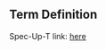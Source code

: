 ## Term Definition

Spec-Up-T link: <a href='https://weboftrust.github.io/WOT-terms/docs/glossary/KERL'>here</a>
